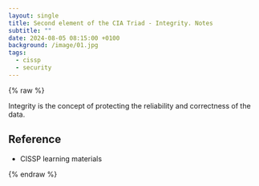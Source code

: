 ```yaml
---
layout: single
title: Second element of the CIA Triad - Integrity. Notes
subtitle: ""
date: 2024-08-05 08:15:00 +0100
background: /image/01.jpg
tags:
  - cissp
  - security
---
```


{% raw %}

Integrity is the concept of protecting the reliability and correctness of the data.

## Reference
- CISSP learning materials

{% endraw %}